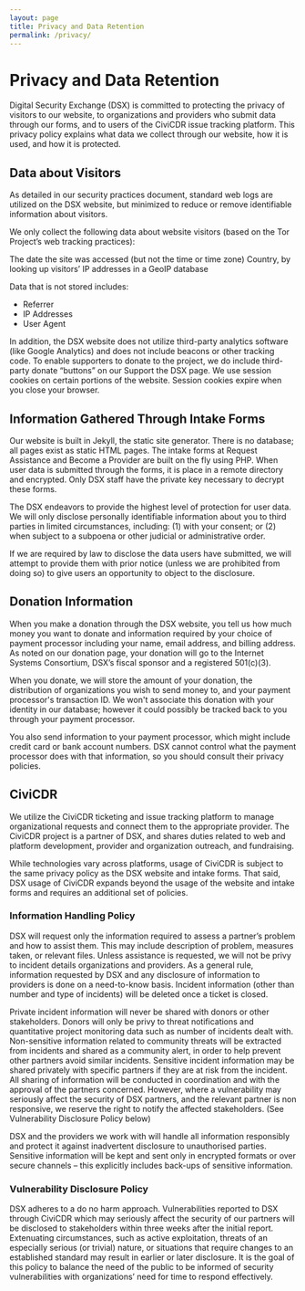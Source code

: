 ```yaml
---
layout: page
title: Privacy and Data Retention
permalink: /privacy/
---
```

# Privacy and Data Retention

Digital Security Exchange (DSX) is committed to protecting the privacy of visitors to our website, to organizations and providers who submit data through our forms, and to users of the CiviCDR issue tracking platform. This privacy policy explains what data we collect through our website, how it is used, and how it is protected.

##  Data about Visitors

As detailed in our security practices document, standard web logs are utilized on the DSX website, but minimized to reduce or remove identifiable information about visitors.

We only collect the following data about website visitors (based on the Tor Project’s web tracking practices):

The date the site was accessed (but not the time or time zone)
Country, by looking up visitors’ IP addresses in a GeoIP database

Data that is not stored includes:

- Referrer
- IP Addresses
- User Agent

In addition, the DSX website does not utilize third-party analytics software (like Google Analytics) and does not include beacons or other tracking code. To enable supporters to donate to the project, we do include third-party donate “buttons” on our Support the DSX page. We use session cookies on certain portions of the website. Session cookies expire when you close your browser.  

## Information Gathered Through Intake Forms

Our website is built in Jekyll, the static site generator. There is no database; all pages exist as static HTML pages. The intake forms at Request Assistance and Become a Provider are built on the fly using PHP. When user data is submitted through the forms, it is place in a remote directory and encrypted. Only DSX staff have the private key necessary to decrypt these forms.

The DSX endeavors to provide the highest level of protection for user data. We will only disclose personally identifiable information about you to third parties in limited circumstances, including: (1) with your consent; or (2) when subject to a subpoena or other judicial or administrative order.

If we are required by law to disclose the data users have submitted, we will attempt to provide them with prior notice (unless we are prohibited from doing so) to give users an opportunity to object to the disclosure.

## Donation Information

When you make a donation through the DSX website, you tell us how much money you want to donate and information required by your choice of payment processor including your name, email address, and billing address. As noted on our donation page, your donation will go to the Internet Systems Consortium, DSX’s fiscal sponsor and a registered 501(c)(3).

When you donate, we will store the amount of your donation, the distribution of organizations you wish to send money to, and your payment processor's transaction ID. We won't associate this donation with your identity in our database; however it could possibly be tracked back to you through your payment processor.

You also send information to your payment processor, which might include credit card or bank account numbers. DSX cannot control what the payment processor does with that information, so you should consult their privacy policies.

## CiviCDR

We utilize the CiviCDR ticketing and issue tracking platform to manage organizational requests and connect them to the appropriate provider. The CiviCDR project is a partner of DSX, and shares duties related to web and platform development, provider and organization outreach, and fundraising.

While technologies vary across platforms, usage of CiviCDR is subject to the same privacy policy as the DSX website and intake forms. That said, DSX usage of CiviCDR expands beyond the usage of the website and intake forms and requires an additional set of policies.

### Information Handling Policy

DSX will request only the information required to assess a partner’s problem and how to assist them. This may include description of problem, measures taken, or relevant files. Unless assistance is requested, we will not be privy to incident details organizations and providers. As a general rule, information requested by DSX and any disclosure of information to providers is done on a need-to-know basis. Incident information (other than number and type of incidents) will be deleted once a ticket is closed.

Private incident information will never be shared with donors or other stakeholders. Donors will only be privy to threat notifications and quantitative project monitoring data such as number of incidents dealt with. Non-sensitive information related to community threats will be extracted from incidents and shared as a community alert, in order to help prevent other partners avoid similar incidents. Sensitive incident information may be shared privately with specific partners if they are at risk from the incident. All sharing of information will be conducted in coordination and with the approval of the partners concerned. However, where a vulnerability may seriously affect the security of DSX partners, and the relevant partner is non responsive, we reserve the right to notify the affected stakeholders. (See Vulnerability Disclosure Policy below)

DSX and the providers we work with will handle all information responsibly and protect it against inadvertent disclosure to unauthorised parties. Sensitive information will be kept and sent only in encrypted formats or over secure channels – this explicitly includes back-ups of sensitive information.

### Vulnerability Disclosure Policy

DSX adheres to a do no harm approach. Vulnerabilities reported to DSX through CiviCDR which may seriously affect the security of our partners will be disclosed to stakeholders within three weeks after the initial report. Extenuating circumstances, such as active exploitation, threats of an especially serious (or trivial) nature, or situations that require changes to an established standard may result in earlier or later disclosure. It is the goal of this policy to balance the need of the public to be informed of security vulnerabilities with organizations’ need for time to respond effectively.
